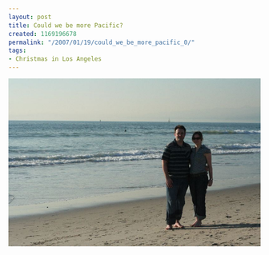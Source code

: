 ```yaml
---
layout: post
title: Could we be more Pacific?
created: 1169196678
permalink: "/2007/01/19/could_we_be_more_pacific_0/"
tags:
- Christmas in Los Angeles
---
```


<img src="/image/images/IMG_2528_0.JPG"/>

